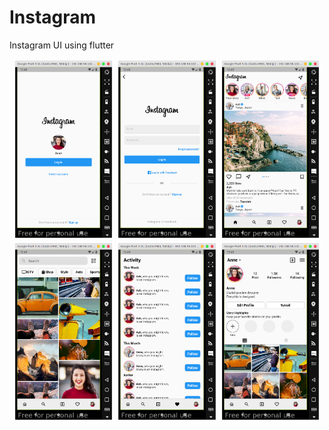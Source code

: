 # Instagram
Instagram UI using flutter
<div align="center">
<img src="screenshot/1.png" width="32%">
<img src="screenshot/2.png" width="32%">
<img src="screenshot/3.png" width="32%">
<img src="screenshot/4.png" width="32%">
<img src="screenshot/5.png" width="32%">
<img src="screenshot/6.png" width="32%">
</div>
